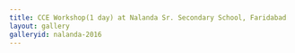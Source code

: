 ```yaml
---
title: CCE Workshop(1 day) at Nalanda Sr. Secondary School, Faridabad
layout: gallery
galleryid: nalanda-2016
---
```

